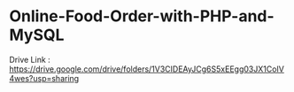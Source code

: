 # Online-Food-Order-with-PHP-and-MySQL

Drive Link :
https://drive.google.com/drive/folders/1V3CIDEAyJCg6S5xEEgg03JX1CoIV4wes?usp=sharing
